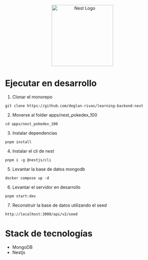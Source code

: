 <p align="center">
  <a href="http://nestjs.com/" target="blank"><img src="https://nestjs.com/img/logo-small.svg" width="200" alt="Nest Logo" /></a>
</p>

[circleci-image]: https://img.shields.io/circleci/build/github/nestjs/nest/master?token=abc123def456
[circleci-url]: https://circleci.com/gh/nestjs/nest

# Ejecutar en desarrollo

1. Clonar el monorepo
```
git clone https://github.com/deglan-rivas/learning-backend-nest
```
2. Moverse al folder apps/nest_pokedex_100
```
cd apps/nest_pokedex_100
```
3. Instalar dependencias
```
pnpm install
```
4. Instalar el cli de nest
```
pnpm i -g @nestjs/cli
```
5. Levantar la base de datos mongodb
```
docker compose up -d
```
6. Levantar el servidor en desarrollo
```
pnpm start:dev
```
7. Reconstruir la base de datos utilizando el seed
```
http://localhost:3000/api/v2/seed
```

# Stack de tecnologías

* MongoDB
* Nestjs